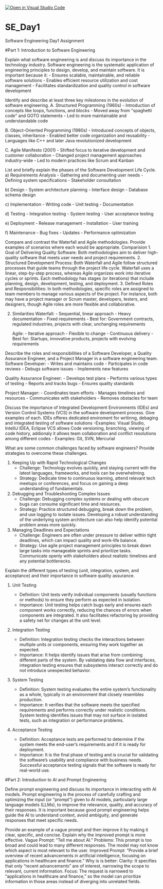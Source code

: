 [![Open in Visual Studio Code](https://classroom.github.com/assets/open-in-vscode-2e0aaae1b6195c2367325f4f02e2d04e9abb55f0b24a779b69b11b9e10269abc.svg)](https://classroom.github.com/online_ide?assignment_repo_id=16950533&assignment_repo_type=AssignmentRepo)
# SE_Day1
Software Engineering Day1 Assignment

#Part 1: Introduction to Software Engineering

Explain what software engineering is and discuss its importance in the technology industry.
  Software engineering is the systematic application of engineering principles to design, develop, and maintain software.
  It is important because it:
    - Ensures scalable, maintainable, and reliable software solutions
    - Enables efficient resource utilization and cost management
    - Facilitates standardization and quality control in software development

Identify and describe at least three key milestones in the evolution of software engineering.
  A. Structured Programming (1960s)
    - Introduction of concepts like loops, functions, and blocks
    - Moved away from "spaghetti code" and GOTO statements
    - Led to more maintainable and understandable code
  
  B. Object-Oriented Programming (1980s)
    - Introduced concepts of objects, classes, inheritance
    - Enabled better code organization and reusability
    - Languages like C++ and later Java revolutionized development
  
  C. Agile Manifesto (2001)
    - Shifted focus to iterative development and customer collaboration
    - Changed project management approaches industry-wide
    - Led to modern practices like Scrum and Kanban

List and briefly explain the phases of the Software Development Life Cycle.
  a) Requirements Analysis
    - Gathering and documenting user needs
    - Defining system specifications
    - Stakeholder consultation
  
  b) Design
    - System architecture planning
    - Interface design
    - Database schema design
  
  c) Implementation
    - Writing code
    - Unit testing
    - Documentation
  
  d) Testing
    - Integration testing
    - System testing
    - User acceptance testing
  
  e) Deployment
    - Release management
    - Installation
    - User training
  
  f) Maintenance
    - Bug fixes
    - Updates
    - Performance optimization

Compare and contrast the Waterfall and Agile methodologies. Provide examples of scenarios where each would be appropriate.
  Comparision
    1. Goal of Delivering Quality Software: Both methodologies aim to deliver high-quality software that meets user needs and project requirements.
    2. Structured Development Process: Both Waterfall and Agile follow structured processes that guide teams through the project life cycle. 
      Waterfall uses a linear, step-by-step process, whereas Agile organizes work into iterative cycles or sprints. 
      Each methodology has stages (or iterations) that include planning, design, development, testing, and deployment.
    3. Defined Roles and Responsibilities: In both methodologies, specific roles are assigned to team members to manage various aspects of the project. 
      For instance, both may have a project manager or Scrum master, developers, testers, and designers, though Agile roles are more flexible and collaborative.

  2. Similarities
    Waterfall:
    - Sequential, linear approach
    - Heavy documentation
    - Fixed requirements
    - Best for: Government contracts, regulated industries, projects with clear, unchanging requirements
  
     Agile:
    - Iterative approach
    - Flexible to change
    - Continuous delivery
    - Best for: Startups, innovative products, projects with evolving requirements

Describe the roles and responsibilities of a Software Developer, a Quality Assurance Engineer, and a Project Manager in a software engineering team.
  Software Developer:
    - Writes and maintains code
    - Participates in code reviews
    - Debugs software issues
    - Implements new features

  Quality Assurance Engineer:
    - Develops test plans
    - Performs various types of testing
    - Reports and tracks bugs
    - Ensures quality standards

  Project Manager:
    - Coordinates team efforts
    - Manages timelines and resources
    - Communicates with stakeholders
    - Removes obstacles for team

Discuss the importance of Integrated Development Environments (IDEs) and Version Control Systems (VCS) in the software development process. Give examples of each.
  IDEs offeres dedicated enviroment for writinng, debaging  and integrated testing of software solutions
    -Examples: Visual Studio, IntelliJ IDEA, Eclipse
  VCS allows Code versioning, branching, viewing of code history, addionaly it allows team collaboration and conflict resolutions among different codes
    - Examples: Git, SVN, Mercurial

What are some common challenges faced by software engineers? Provide strategies to overcome these challenges.
  1. Keeping Up with Rapid Technological Changes
     - Challenge: Technology evolves quickly, and staying current with the latest languages, frameworks, and tools can be overwhelming.
     - Strategy: Dedicate time to continuous learning, attend relevant tech meetups or conferences, and focus on gaining a deep understanding of fundamentals. 
  2. Debugging and Troubleshooting Complex Issues
     - Challenge: Debugging complex systems or dealing with obscure bugs can consume significant time and resources.
     - Strategy: Practice structured debugging, break down the problem, and use logging to isolate issues. 
     Developing a robust understanding of the underlying system architecture can also help identify potential problem areas more quickly.
  3. Managing Deadlines and Expectations
     - Challenge: Engineers are often under pressure to deliver within tight deadlines, which can impact quality and work-life balance.
     - Strategy: Use agile project management principles to break down large tasks into manageable sprints and prioritize tasks. 
     Communicate openly with stakeholders about realistic timelines and any potential bottlenecks.


Explain the different types of testing (unit, integration, system, and acceptance) and their importance in software quality assurance.
  1. Unit Testing
     - Definition: Unit tests verify individual components (usually functions or methods) to ensure they perform as expected in isolation.
     - Importance: Unit testing helps catch bugs early and ensures each component works correctly, reducing the chances of errors when components are integrated. 
     It also facilitates refactoring by providing a safety net for changes at the unit level.
  
  2. Integration Testing
     - Definition: Integration testing checks the interactions between multiple units or components, ensuring they work together as expected.
     - Importance: It helps identify issues that arise from combining different parts of the system. 
     By validating data flow and interfaces, integration testing ensures that subsystems interact correctly and do not introduce unexpected behavior.
  
  3. System Testing
     - Definition: System testing evaluates the entire system’s functionality as a whole, typically in an environment that closely resembles production.
     - Importance: It verifies that the software meets the specified requirements and performs correctly under realistic conditions. 
     System testing identifies issues that may not surface in isolated tests, such as integration or performance problems.
  
  4. Acceptance Testing
     - Definition: Acceptance tests are performed to determine if the system meets the end-user’s requirements and if it is ready for deployment.
     - Importance: It is the final phase of testing and is crucial for validating the software’s usability and compliance with business needs. 
     Successful acceptance testing signals that the software is ready for real-world use.


#Part 2: Introduction to AI and Prompt Engineering

Define prompt engineering and discuss its importance in interacting with AI models.
  Prompt engineering is the process of carefully crafting and optimizing the input (or “prompt”) given to AI models, particularly large language models (LLMs), to improve     the relevance, quality, and accuracy of their responses.
  It is important because good prompt engineering helps guide the AI to understand context, avoid ambiguity, and generate responses that meet specific needs.


Provide an example of a vague prompt and then improve it by making it clear, specific, and concise. Explain why the improved prompt is more effective.
  Vague Prompt: “Tell me about AI.”
  Problems: This prompt is too broad and could lead to many different responses. The model may not know which aspect is most relevant to the user.
  Improved Prompt: “Provide a brief overview of recent advancements in artificial intelligence, focusing on applications in healthcare and finance.”
  Why is is better:
    Clarity: It specifies that only “recent advancements” are of interest, narrowing the scope to relevant, current information.
    Focus: The request is narrowed to “applications in healthcare and finance,” so the model can prioritize information in those areas instead of diverging into unrelated       fields.

